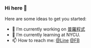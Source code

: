 ### Hi here 👋


Here are some ideas to get you started:

- 🔭 I’m currently working on [普羅程式](https://www.programing.tw)
- 🌱 I’m currently learning at NYCU.
- 📫 How to reach me: [@Line](https://line.me/jimmy518676) [@FB](https://www.facebook.com/profile.php?id=100000445073213)

